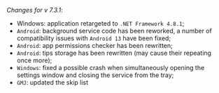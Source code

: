 _Changes for v 7.3.1_:
- Windows: application retargeted to `.NET Framework 4.8.1`;
- `Android`: background service code has been reworked, a number of compatibility issues with `Android 13` have been fixed;
- `Android`: app permissions checker has been rewritten;
- `Android`: tips storage has been rewritten (may cause their repeating once more);
- `Windows`: fixed a possible crash when simultaneously opening the settings window and closing the service from the tray;
- `GMJ`: updated the skip list
